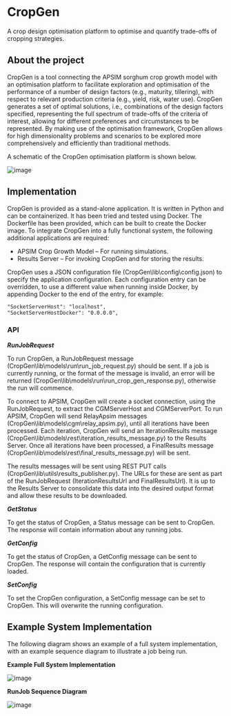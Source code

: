 # CropGen

A crop design optimisation platform to optimise and quantify trade-offs of cropping strategies.

## About the project 
 
CropGen is a tool connecting the APSIM sorghum crop growth model with an optimisation platform to facilitate exploration and optimisation of the performance of a number of design factors (e.g., maturity, tillering), with respect to relevant production criteria (e.g., yield, risk, water use). CropGen generates a set of optimal solutions, i.e., combinations of the design factors specified, representing the full spectrum of trade-offs of the criteria of interest, allowing for different preferences and circumstances to be represented. By making use of the optimisation framework, CropGen allows for high dimensionality problems and scenarios to be explored more comprehensively and efficiently than traditional methods.

A schematic of the CropGen optimisation platform is shown below. 

![image](https://github.com/user-attachments/assets/e817cf4b-6c10-4c39-94c0-18355f297b03)

## Implementation 

CropGen is provided as a stand-alone application. It is written in Python and can be containerized. It has been tried and tested using Docker. The Dockerfile has been provided, which can be built to create the Docker image. To integrate CropGen into a fully functional system, the following additional applications are required:

* APSIM Crop Growth Model – For running simulations.
* Results Server – For invoking CropGen and for storing the results.

CropGen uses a JSON configuration file (CropGen\lib\config\config.json) to specify the application configuration. Each configuration entry can be overridden, to use a different value when running inside Docker, by appending Docker to the end of the entry, for example: 

```
"SocketServerHost": "localhost",    
"SocketServerHostDocker": "0.0.0.0",
```

### API

***RunJobRequest***

To run CropGen, a RunJobRequest message (CropGen\lib\models\run\run_job_request.py) should be sent. If a job is currently running, or the format of the message is invalid, an error will be returned (CropGen\lib\models\run\run_crop_gen_response.py), otherwise the run  will commence. 

To connect to APSIM, CropGen will create a socket connection, using the RunJobRequest, to extract the CGMServerHost and CGMServerPort. To run APSIM, CropGen will send RelayApsim messages (CropGen\lib\models\cgm\relay_apsim.py), until all iterations have been processed. Each iteration, CropGen will send an IterationResults message (CropGen\lib\models\rest\iteration_results_message.py) to the Results Server. Once all iterations have been processed, a FinalResults message (CropGen\lib\models\rest\final_results_message.py) will be sent. 

The results messages will be sent using REST PUT calls (CropGen\lib\utils\results_publisher.py). The URLs for these are sent as part of the RunJobRequest (IterationResultsUrl and FinalResultsUrl). It is up to the Results Server to consolidate this data into the desired output format and allow these results to be downloaded.

***GetStatus***

To get the status of CropGen, a Status message can be sent to CropGen. The response will contain information about any running jobs.

***GetConfig*** 

To get the status of CropGen, a GetConfig message can be sent to CropGen. The response will contain the configuration that is currently loaded.

***SetConfig***

To set the CropGen configuration, a SetConfig message can be set to CropGen. This will overwrite the running configuration.

## Example System Implementation 

The following diagram shows an example of a full system implementation, with an example sequence diagram to illustrate a job being run.

**Example Full System Implementation**

![image](https://github.com/user-attachments/assets/f0aa5006-c189-4514-ac5a-577ad8679a91)

**RunJob Sequence Diagram**

![image](https://github.com/user-attachments/assets/b4664b4e-323f-44d7-9d58-8c2bb57349c0)

